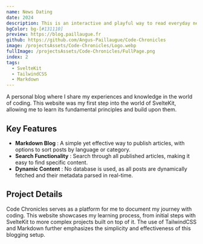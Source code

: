 ```yaml
---
name: News Dating
date: 2024
description: This is an interactive and playful way to read everyday news.
bgColor: bg-[#131110]
preview: https://blog.paillaugue.fr
github: https://github.com/Angus-Paillaugue/Code-Chronicles
image: /projectsAssets/Code-Chronicles/Logo.webp
fullImage: /projectsAssets/Code-Chronicles/FullPage.png
index: 2
tags:
  - SvelteKit
  - TailwindCSS
  - Markdown
---
```


A personal blog where I share my experiences and knowledge in the world of coding. This website was my first step into the world of SvelteKit, allowing me to learn its fundamental principles and build upon them.


## Key Features
 - **Markdown Blog** : A simple yet effective way to publish articles, with options to sort posts by language or category.
 - **Search Functionality** : Search through all published articles, making it easy to find specific content.
 - **Dynamic Content** : No database is used, as all posts are dynamically fetched and their metadata parsed in real-time.


## Project Details

Code Chronicles serves as a platform for me to document my journey with coding. This website showcases my learning process, from initial steps with SvelteKit to more complex projects built on top of it. The use of TailwindCSS and Markdown further emphasizes the simplicity and effectiveness of this blogging setup.
